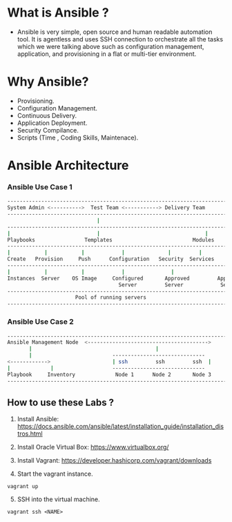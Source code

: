 # What is Ansible ?

- Ansible is very simple, open source and human readable automation tool.
  It is agentless and uses SSH connection to orchestrate all the tasks which we were talking above
  such as configuration management, application,
  and provisioning in a flat or multi-tier environment.

# Why Ansible?

- Provisioning.
- Configuration Management.
- Continuous Delivery.
- Application Deployment.
- Security Compilance.
- Scripts (Time , Coding Skills, Maintenace).

# Ansible Architecture

### Ansible Use Case 1

```bash
-----------------------------------------------------------------------------
System Admin <---------->  Test Team <-----------> Delivery Team
-----------------------------------------------------------------------------
                             |
------------------------------------------------------------------------------
|                            |                                  |
Playbooks                Templates                          Modules
------------------------------------------------------------------------------
|           |           |            |              |         |         |
Create   Provision     Push      Configuration   Security  Services    Deploy
------------------------------------------------------------------------------
|           |           |            |               |                  |
Instances  Server    OS Image     Configured       Approved         App-ready
                                    Server         Server            Server
------------------------------------------------------------------------------
                      Pool of running servers
------------------------------------------------------------------------------
```

### Ansible Use Case 2

```bash
------------------------------------------------------------------------------
Ansible Management Node  <--------------------------------------->
       |                                        |
       |                          ------------------------------
<------------>                    | ssh         ssh         ssh  |
|             |                   ------------------------------
Playbook     Inventory             Node 1      Node 2       Node 3
------------------------------------------------------------------------------
```

## How to use these Labs ?

1. Install Ansible: https://docs.ansible.com/ansible/latest/installation_guide/installation_distros.html

2. Install Oracle Virtual Box: https://www.virtualbox.org/

3. Install Vagrant: https://developer.hashicorp.com/vagrant/downloads

4. Start the vagrant instance.

```shell
vagrant up
```

5. SSH into the <NAME> virtual machine.

```shell
vagrant ssh <NAME>
```